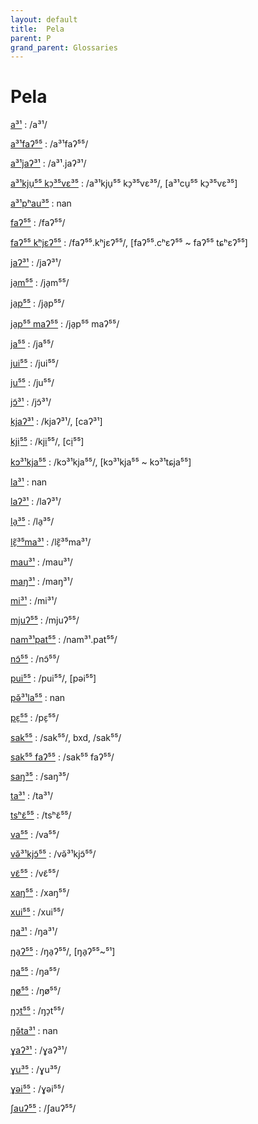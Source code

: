 ```yaml
---
layout: default
title:  Pela
parent: P
grand_parent: Glossaries
---
```


# Pela


[a³¹](https://en.wiktionary.org/wiki/?curid=8627333)
: /a³¹/

[a³¹faʔ⁵⁵](https://en.wiktionary.org/wiki/?curid=8135240)
: /a³¹faʔ⁵⁵/

[a³¹jaʔ³¹](https://en.wiktionary.org/wiki/?curid=8675240)
: /a³¹.jaʔ³¹/

[a³¹kju̠⁵⁵ kɔ̠³⁵vɛ³⁵](https://en.wiktionary.org/wiki/?curid=8135057)
: /a³¹kju̠⁵⁵ kɔ̠³⁵vɛ³⁵/, [a³¹cu̠⁵⁵ kɔ̠³⁵vɛ³⁵]

[a³¹pʰau³⁵](https://en.wiktionary.org/wiki/?curid=8511404)
: nan

[faʔ⁵⁵](https://en.wiktionary.org/wiki/?curid=8135244)
: /faʔ⁵⁵/

[faʔ⁵⁵ kʰjɛʔ⁵⁵](https://en.wiktionary.org/wiki/?curid=8395143)
: /faʔ⁵⁵.kʰjɛʔ⁵⁵/, [faʔ⁵⁵.cʰɛʔ⁵⁵ ~ faʔ⁵⁵ tɕʰɛʔ⁵⁵]

[jaʔ³¹](https://en.wiktionary.org/wiki/?curid=8675259)
: /jaʔ³¹/

[ja̠m⁵⁵](https://en.wiktionary.org/wiki/?curid=8134983)
: /ja̠m⁵⁵/

[ja̠p⁵⁵](https://en.wiktionary.org/wiki/?curid=8135030)
: /ja̠p⁵⁵/

[ja̠p⁵⁵ maʔ⁵⁵](https://en.wiktionary.org/wiki/?curid=8135041)
: /ja̠p⁵⁵ maʔ⁵⁵/

[ja⁵⁵](https://en.wiktionary.org/wiki/?curid=8528655)
: /ja⁵⁵/

[jui⁵⁵](https://en.wiktionary.org/wiki/?curid=8135263)
: /jui⁵⁵/

[ju⁵⁵](https://en.wiktionary.org/wiki/?curid=8528575)
: /ju⁵⁵/

[jɔ̃³¹](https://en.wiktionary.org/wiki/?curid=8070010)
: /jɔ̃³¹/

[kjaʔ³¹](https://en.wiktionary.org/wiki/?curid=8134960)
: /kjaʔ³¹/, [caʔ³¹]

[kji̠⁵⁵](https://en.wiktionary.org/wiki/?curid=8134879)
: /kji̠⁵⁵/, [ci̠⁵⁵]

[kɔ³¹kja⁵⁵](https://en.wiktionary.org/wiki/?curid=8737214)
: /kɔ³¹kja⁵⁵/, [kɔ³¹kja⁵⁵ ~ kɔ³¹tɕja⁵⁵]

[la³¹](https://en.wiktionary.org/wiki/?curid=8627027)
: nan

[laʔ³¹](https://en.wiktionary.org/wiki/?curid=8135004)
: /laʔ³¹/

[la̠³⁵](https://en.wiktionary.org/wiki/?curid=8070877)
: /la̠³⁵/

[lɛ̠̃³⁵ma³¹](https://en.wiktionary.org/wiki/?curid=8070887)
: /lɛ̠̃³⁵ma³¹/

[mau³¹](https://en.wiktionary.org/wiki/?curid=7310204)
: /mau³¹/

[maŋ³¹](https://en.wiktionary.org/wiki/?curid=8735994)
: /maŋ³¹/

[mi³¹](https://en.wiktionary.org/wiki/?curid=8070015)
: /mi³¹/

[mjuʔ⁵⁵](https://en.wiktionary.org/wiki/?curid=8527208)
: /mjuʔ⁵⁵/

[nam³¹pat⁵⁵](https://en.wiktionary.org/wiki/?curid=8735808)
: /nam³¹.pat⁵⁵/

[nɔ̃⁵⁵](https://en.wiktionary.org/wiki/?curid=8069543)
: /nɔ̃⁵⁵/

[pui⁵⁵](https://en.wiktionary.org/wiki/?curid=8070739)
: /pui⁵⁵/, [pəi⁵⁵]

[pə̆³¹la⁵⁵](https://en.wiktionary.org/wiki/?curid=8722292)
: nan

[pɛ̠⁵⁵](https://en.wiktionary.org/wiki/?curid=8388098)
: /pɛ̠⁵⁵/

[sak⁵⁵](https://en.wiktionary.org/wiki/?curid=8135022)
: /sak⁵⁵/, bxd, /sak⁵⁵/

[sak⁵⁵ faʔ⁵⁵](https://en.wiktionary.org/wiki/?curid=8135247)
: /sak⁵⁵ faʔ⁵⁵/

[saŋ³⁵](https://en.wiktionary.org/wiki/?curid=8515700)
: /saŋ³⁵/

[ta³¹](https://en.wiktionary.org/wiki/?curid=8070715)
: /ta³¹/

[tsʰɛ̃⁵⁵](https://en.wiktionary.org/wiki/?curid=8681485)
: /tsʰɛ̃⁵⁵/

[va⁵⁵](https://en.wiktionary.org/wiki/?curid=8527251)
: /va⁵⁵/

[və̆³¹kjɔ̃⁵⁵](https://en.wiktionary.org/wiki/?curid=8515773)
: /və̆³¹kjɔ̃⁵⁵/

[vɛ̃⁵⁵](https://en.wiktionary.org/wiki/?curid=8388375)
: /vɛ̃⁵⁵/

[xaŋ⁵⁵](https://en.wiktionary.org/wiki/?curid=8137240)
: /xaŋ⁵⁵/

[xui⁵⁵](https://en.wiktionary.org/wiki/?curid=8513924)
: /xui⁵⁵/

[ŋa³¹](https://en.wiktionary.org/wiki/?curid=8199314)
: /ŋa³¹/

[ŋa̠ʔ⁵⁵](https://en.wiktionary.org/wiki/?curid=8069553)
: /ŋa̠ʔ⁵⁵/, [ŋa̠ʔ⁵⁵~⁵¹]

[ŋa⁵⁵](https://en.wiktionary.org/wiki/?curid=8069545)
: /ŋa⁵⁵/

[ŋø⁵⁵](https://en.wiktionary.org/wiki/?curid=8388275)
: /ŋø⁵⁵/

[ŋɔ̠t⁵⁵](https://en.wiktionary.org/wiki/?curid=8135076)
: /ŋɔ̠t⁵⁵/

[ŋə̆ta³¹](https://en.wiktionary.org/wiki/?curid=8535236)
: nan

[ɣaʔ³¹](https://en.wiktionary.org/wiki/?curid=8134940)
: /ɣaʔ³¹/

[ɣu³⁵](https://en.wiktionary.org/wiki/?curid=8515890)
: /ɣu³⁵/

[ɣəi⁵⁵](https://en.wiktionary.org/wiki/?curid=5788034)
: /ɣəi⁵⁵/

[ʃauʔ⁵⁵](https://en.wiktionary.org/wiki/?curid=8388352)
: /ʃauʔ⁵⁵/

